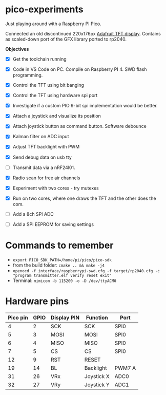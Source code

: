# pico-experiments
Just playing around with a Raspberry PI Pico.

Connected an old discontinued 220x176px [Adafruit TFT display](https://www.adafruit.com/product/797). 
Contains as scaled-down port of the GFX library ported to rp2040.

**Objectives**
- [x] Get the toolchain running
- [x] Code in VS Code on PC. Compile on Raspberry PI 4. SWD flash programming.
- [x] Control the TFT using bit banging
- [x] Control the TFT using hardware spi port
- [x] Investigate if a custom PIO 9-bit spi implementation would be better.
- [x] Attach a joystick and visualize its position
- [x] Attach joystick button as command button. Software debounce
- [x] Kalman filter on ADC input
- [x] Adjust TFT backlight with PWM
- [x] Send debug data on usb tty
- [ ] Transmit data via a nRF24l01.
- [x] Radio scan for free air channels
- [x] Experiment with two cores - try mutexes
- [x] Run on two cores, where one draws the TFT and the other does the com.
- [ ] Add a 8ch SPI ADC
- [ ] Add a SPI EEPROM for saving settings


# Commands to remember
* `export PICO_SDK_PATH=/home/pi/pico/pico-sdk`
* from the build folder: `cmake .. && make -j4`
* `openocd -f interface/raspberrypi-swd.cfg -f target/rp2040.cfg -c "program transmitter.elf verify reset exit"`
* Terminal: `mimicom -b 115200 -o -D /dev/ttyACM0`

# Hardware pins
| Pico pin | GPIO | Display PIN | Function   | Port   |
| -------- | ---- | ----------- | ---------- | ------ |
| 4        | 2    | SCK         | SCK        | SPI0   |
| 5        | 3    | MOSI        | MOSI       | SPI0   |
| 6        | 4    | MISO        | MISO       | SPI0   |
| 7        | 5    | CS          | CS         | SPI0   |
| 12       | 9    | RST         | RESET      |        |
| 19       | 14   | BL          | Backlight  | PWM7 A |
| 31       | 26   | VRx         | Joystick X | ADC0   |
| 32       | 27   | VRy         | Joystick Y | ADC1   |
